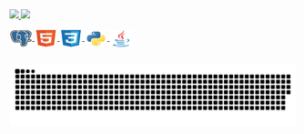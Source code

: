<div align="left">
  <a href="https://github.com/viniforte">
  <img height="180em" src="https://github-readme-stats.vercel.app/api?username=viniforte&show_icons=true&theme=dark&include_all_commits=true&count_private=true"/>
  <img height="180em" src="https://github-readme-stats.vercel.app/api/top-langs/?username=viniforte&layout=compact&langs_count=7&theme=dark"/>
</div>
<div style="display: inline_block"><br>
  <img align="center" alt="Vini SQL" height="30" width="40" src="https://raw.githubusercontent.com/devicons/devicon/master/icons/postgresql/postgresql-original.svg">
  <img align="center" alt="Vini HTML" height="30" width="40" src="https://raw.githubusercontent.com/devicons/devicon/master/icons/html5/html5-original.svg">
  <img align="center" alt="Vini CSS" height="30" width="40" src="https://raw.githubusercontent.com/devicons/devicon/master/icons/css3/css3-original.svg">
  <img align="center" alt="Vini Python" height="30" width="40" src="https://raw.githubusercontent.com/devicons/devicon/master/icons/python/python-original.svg">
  <img align="center" alt="Vini Java" height="30" width="40" src="https://raw.githubusercontent.com/devicons/devicon/master/icons/java/java-original.svg">
</div>
  
  ##
 
  ![Snake animation](https://github.com/viniforte/viniforte/blob/output/github-contribution-grid-snake.svg)


